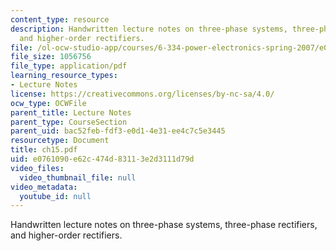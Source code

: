 ```yaml
---
content_type: resource
description: Handwritten lecture notes on three-phase systems, three-phase rectifiers,
  and higher-order rectifiers.
file: /ol-ocw-studio-app/courses/6-334-power-electronics-spring-2007/e0761090e62c474d83113e2d3111d79d_ch15.pdf
file_size: 1056756
file_type: application/pdf
learning_resource_types:
- Lecture Notes
license: https://creativecommons.org/licenses/by-nc-sa/4.0/
ocw_type: OCWFile
parent_title: Lecture Notes
parent_type: CourseSection
parent_uid: bac52feb-fdf3-e0d1-4e31-ee4c7c5e3445
resourcetype: Document
title: ch15.pdf
uid: e0761090-e62c-474d-8311-3e2d3111d79d
video_files:
  video_thumbnail_file: null
video_metadata:
  youtube_id: null
---
```

Handwritten lecture notes on three-phase systems, three-phase rectifiers, and higher-order rectifiers.